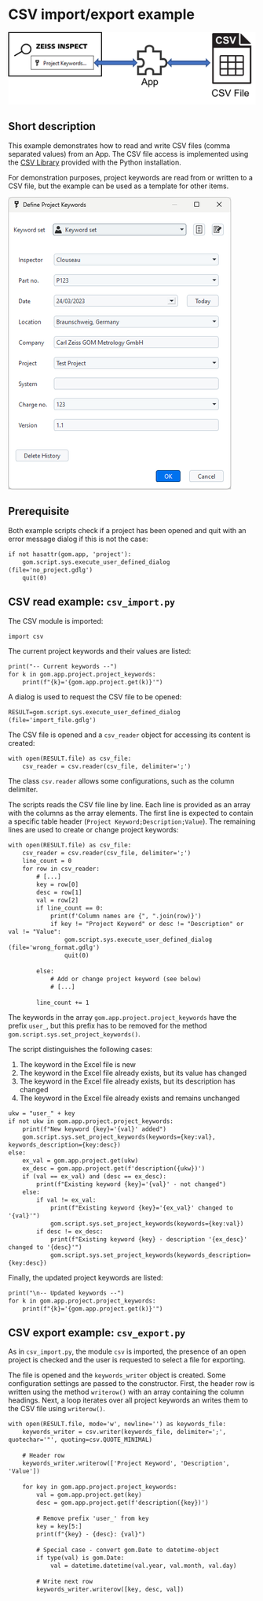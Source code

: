 # CSV import/export example

![CSV Example Figure](csv_example.png)

## Short description

This example demonstrates how to read and write CSV files (comma separated values) from an App. The CSV file access is implemented using the [CSV Library](https://docs.python.org/3/library/csv.html) provided with the Python installation.

For demonstration purposes, project keywords are read from or written to a CSV file, but the example can be used as a template for other items.

![Define Project Keywords Dialog](../../howtos/project_keywords/assets/define_project_keywords.png)

## Prerequisite

Both example scripts check if a project has been opened and quit with an error message dialog if this is not the case:

```{code-block} python
if not hasattr(gom.app, 'project'):
    gom.script.sys.execute_user_defined_dialog (file='no_project.gdlg')
    quit(0)
```

## CSV read example: `csv_import.py`

The CSV module is imported:

```{code-block} python
import csv
```

The current project keywords and their values are listed:

```{code-block} python
print("-- Current keywords --")
for k in gom.app.project.project_keywords:
	print(f"{k}='{gom.app.project.get(k)}'")
```

A dialog is used to request the CSV file to be opened:

```{code-block} python
RESULT=gom.script.sys.execute_user_defined_dialog (file='import_file.gdlg')
```

The CSV file is opened and a `csv_reader` object for accessing its content is created:

```{code-block} python
with open(RESULT.file) as csv_file:
	csv_reader = csv.reader(csv_file, delimiter=';')
```

The class `csv.reader` allows some configurations, such as the column delimiter.

The scripts reads the CSV file line by line. Each line is provided as an array with the columns as the array elements. The first line is expected to contain a specific table header (`Project Keyword;Description;Value`). The remaining lines are used to create or change project keywords:

```{code-block} python
with open(RESULT.file) as csv_file:
	csv_reader = csv.reader(csv_file, delimiter=';')
	line_count = 0
	for row in csv_reader:
        # [...]
		key = row[0]
		desc = row[1]
		val = row[2]
		if line_count == 0:
			print(f'Column names are {", ".join(row)}')
			if key != "Project Keyword" or desc != "Description" or val != "Value":
				gom.script.sys.execute_user_defined_dialog (file='wrong_format.gdlg')
				quit(0)

		else:
            # Add or change project keyword (see below)
            # [...]

        line_count += 1
```

The keywords in the array `gom.app.project.project_keywords` have the prefix `user_`, but this prefix has to be removed for the method `gom.script.sys.set_project_keywords()`.

The script distinguishes the following cases:
1. The keyword in the Excel file is new
2. The keyword in the Excel file already exists, but its value has changed
3. The keyword in the Excel file already exists, but its description has changed
4. The keyword in the Excel file already exists and remains unchanged

```{code-block} python
ukw = "user_" + key
if not ukw in gom.app.project.project_keywords:
    print(f"New keyword {key}='{val}' added")
    gom.script.sys.set_project_keywords(keywords={key:val}, keywords_description={key:desc})
else:
    ex_val = gom.app.project.get(ukw)
    ex_desc = gom.app.project.get(f'description({ukw})')
    if (val == ex_val) and (desc == ex_desc):
        print(f"Existing keyword {key}='{val}' - not changed")
    else:
        if val != ex_val:
            print(f"Existing keyword {key}='{ex_val}' changed to '{val}'")
            gom.script.sys.set_project_keywords(keywords={key:val})
        if desc != ex_desc:
            print(f"Existing keyword {key} - description '{ex_desc}' changed to '{desc}'")
            gom.script.sys.set_project_keywords(keywords_description={key:desc})
```

Finally, the updated project keywords are listed:

```{code-block} python
print("\n-- Updated keywords --")
for k in gom.app.project.project_keywords:
    print(f"{k}='{gom.app.project.get(k)}'")
```

## CSV export example: `csv_export.py`

As in `csv_import.py`, the module `csv` is imported, the presence of an open project is checked and the user is requested to select a file for exporting.

The file is opened and the `keywords_writer` object is created. Some configuration settings are passed to the constructor. First, the header row is written using the method `writerow()` with an array containing the column headings. Next, a loop iterates over all project keywords an writes them to the CSV file using `writerow()`.

```{code-block} python
with open(RESULT.file, mode='w', newline='') as keywords_file:
    keywords_writer = csv.writer(keywords_file, delimiter=';', quotechar='"', quoting=csv.QUOTE_MINIMAL)

    # Header row
    keywords_writer.writerow(['Project Keyword', 'Description', 'Value'])

    for key in gom.app.project.project_keywords:
        val = gom.app.project.get(key)
        desc = gom.app.project.get(f'description({key})')

        # Remove prefix 'user_' from key
        key = key[5:]
        print(f"{key} - {desc}: {val}")

        # Special case - convert gom.Date to datetime-object
        if type(val) is gom.Date:
            val = datetime.datetime(val.year, val.month, val.day)

        # Write next row
        keywords_writer.writerow([key, desc, val])
```